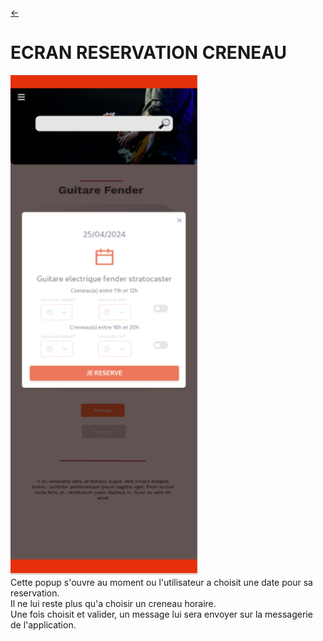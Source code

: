 <link rel="stylesheet" href="../style.css"/>

[<span class="icon-big">&#8592;</span>](../2-2-ecrans.md)

# ECRAN RESERVATION CRENEAU

<img src="./reservation-creneau.png" class="img-center" width="300px" height="800px">

<br>
Cette popup s'ouvre au moment ou l'utilisateur a choisit une date pour sa reservation.<br>
Il ne lui reste plus qu'a choisir un creneau horaire.<br>
Une fois choisit et valider, un message lui sera envoyer sur la messagerie de l'application.<br>